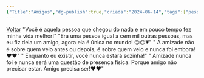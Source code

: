```yaml
---
{"Title":"Amigos","dg-publish":true,"criada":"2024-06-14","tags":["pessoal/poesias"],"permalink":"/1.Minha Vida/Amigos/","dgPassFrontmatter":true,"noteIcon":""}
---
```


[Voltar](1.LIFE/index)
"Você é aquela pessoa que chegou do nada e em pouco tempo fez minha vida melhor!"
"Era uma pessoa igual a cem mil outras pessoas, mas eu fiz dela um amigo, agora ela é única no mundo! 🙃🙃💗"
" A amizade não é sobre quem veio antes ou depois, é sobre quem veio e nunca foi embora!❤❤"
" Enquanto eu existir, você nunca estará sozinha!"
" Amizade nunca foi e nunca será uma questão de presença física. Porque amigo não precisar estar. Amigo precisa ser!❤❤"